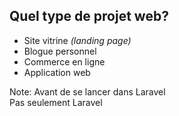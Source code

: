 ## Quel type de projet web?

- Site vitrine _(landing page)_
- Blogue personnel
- Commerce en ligne
- Application web

Note:
Avant de se lancer dans Laravel  
Pas seulement Laravel